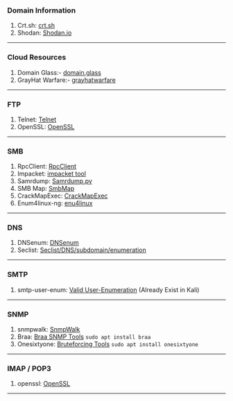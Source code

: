 ### Domain Information

1.  Crt.sh: [crt.sh](https://crt.sh/)
2.  Shodan: [Shodan.io](https://www.shodan.io/)

* * *

### Cloud Resources

1.  Domain Glass:- [domain.glass](https://domain.glass/)
2.  GrayHat Warfare:- [grayhatwarfare](https://buckets.grayhatwarfare.com/)

* * *

### FTP

1.  Telnet: [Telnet](https://github.com/9swampy/Telnet)
2.  OpenSSL: [OpenSSL](https://github.com/openssl/openssl)

* * *

### SMB

1.  RpcClient: [RpcClient](https://github.com/cgrates/rpcclient)
2.  Impacket: [impacket tool](https://github.com/SecureAuthCorp/impacket)
3.  Samrdump: [Samrdump.py](https://github.com/SecureAuthCorp/impacket/blob/master/examples/samrdump.py)
4.  SMB Map: [SmbMap](https://github.com/ShawnDEvans/smbmap)
5.  CrackMapExec: [CrackMapExec](https://github.com/byt3bl33d3r/CrackMapExec)
6.  Enum4linux-ng: [enu4linux](https://github.com/cddmp/enum4linux-ng)

* * *

### DNS

1.  DNSenum: [DNSenum](https://github.com/fwaeytens/dnsenum)
2.  Seclist: [Seclist/DNS/subdomain/enumeration](https://github.com/danielmiessler/SecLists/blob/master/Discovery/DNS/subdomains-top1million-5000.txt)

* * *

### SMTP

1.  smtp-user-enum: [Valid User-Enumeration](https://github.com/cytopia/smtp-user-enum) (Already Exist in Kali)

* * *

### SNMP

1.  snmpwalk: [SnmpWalk](https://github.com/PentestBox/snmpwalk)
2.  Braa: [Braa SNMP Tools](https://github.com/mteg/braa) `sudo apt install braa`
3.  Onesixtyone: [Bruteforcing Tools](https://github.com/trailofbits/onesixtyone) `sudo apt install onesixtyone`

* * *

### IMAP / POP3

1.  openssl: [OpenSSL](https://github.com/openssl/openssl)

* * *

&nbsp;
